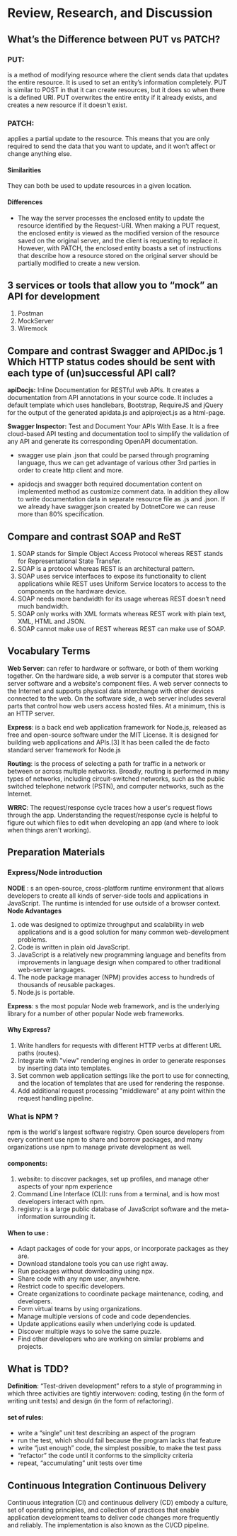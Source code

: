 # Review, Research, and Discussion

## What’s the Difference between PUT vs PATCH?

### PUT: 
is a method of modifying resource where the client sends data that updates the entire resource. It is used to set an entity’s information completely. PUT is similar to POST in that it can create resources, but it does so when there is a defined URI. PUT overwrites the entire entity if it already exists, and creates a new resource if it doesn’t exist.

### PATCH: 
applies a partial update to the resource. This means that you are only required to send the data that you want to update, and it won’t affect or change anything else.

#### Similarities
They can both be used to update resources in a given location.

#### Differences 
* The way the server processes the enclosed entity to update the resource identified by the Request-URI. When making a PUT request, the enclosed entity is viewed as the modified version of the resource saved on the original server, and the client is requesting to replace it. However, with PATCH, the enclosed entity boasts a set of instructions that describe how a resource stored on the original server should be partially modified to create a new version.

## 3 services or tools that allow you to “mock” an API for development
1. Postman 
2. MockServer
3. Wiremock

## Compare and contrast Swagger and APIDoc.js 1 Which HTTP status codes should be sent with each type of (un)successful API call?

**apiDocjs:** Inline Documentation for RESTful web APIs. It creates a documentation from API annotations in your source code. It includes a default template which uses handlebars, Bootstrap, RequireJS and jQuery for the output of the generated apidata.js and apiproject.js as a html-page.

**Swagger Inspector:** Test and Document Your APIs With Ease. It is a free cloud-based API testing and documentation tool to simplify the validation of any API and generate its corresponding OpenAPI documentation.

- swagger use plain .json that could be parsed through programing language, thus we can get advantage of various other 3rd parties in order to create http client and more. 

-  apidocjs and swagger both required documentation content on implemented method as customize comment data. In addition they allow to write documentation data in separate resource file as .js and .json. If we already have swagger.json created by DotnetCore we can reuse more than 80% specification.

## Compare and contrast SOAP and ReST
1. SOAP stands for Simple Object Access Protocol whereas REST stands for Representational State Transfer.
2. SOAP is a protocol whereas REST is an architectural pattern.
3. SOAP uses service interfaces to expose its functionality to client applications while REST uses Uniform Service locators to access to the components on the hardware device.
4. SOAP needs more bandwidth for its usage whereas REST doesn’t need much bandwidth.
5. SOAP only works with XML formats whereas REST work with plain text, XML, HTML and JSON.
6. SOAP cannot make use of REST whereas REST can make use of SOAP.

## Vocabulary Terms

**Web Server**: can refer to hardware or software, or both of them working together. On the hardware side, a web server is a computer that stores web server software and a website's component files. A web server connects to the Internet and supports physical data interchange with other devices connected to the web. On the software side, a web server includes several parts that control how web users access hosted files. At a minimum, this is an HTTP server. 

**Express**: is a back end web application framework for Node.js, released as free and open-source software under the MIT License. It is designed for building web applications and APIs.[3] It has been called the de facto standard server framework for Node.js

**Routing**: is the process of selecting a path for traffic in a network or between or across multiple networks. Broadly, routing is performed in many types of networks, including circuit-switched networks, such as the public switched telephone network (PSTN), and computer networks, such as the Internet.

**WRRC**: The request/response cycle traces how a user's request flows through the app. Understanding the request/response cycle is helpful to figure out which files to edit when developing an app (and where to look when things aren't working).

## Preparation Materials

### Express/Node introduction
**NODE** : s an open-source, cross-platform runtime environment that allows developers to create all kinds of server-side tools and applications in JavaScript. The runtime is intended for use outside of a browser context.
**Node Advantages**
1. ode was designed to optimize throughput and scalability in web applications and is a good solution for many common web-development problems.
2. Code is written in plain old JavaScript.
3. JavaScript is a relatively new programming language and benefits from improvements in language design when compared to other traditional web-server languages.
4. The node package manager (NPM) provides access to hundreds of thousands of reusable packages.
5. Node.js is portable.

**Express**: s the most popular Node web framework, and is the underlying library for a number of other popular Node web frameworks. 

#### Why Express?
1. Write handlers for requests with different HTTP verbs at different URL paths (routes).
2. Integrate with "view" rendering engines in order to generate responses by inserting data into templates.
3. Set common web application settings like the port to use for connecting, and the location of templates that are used for rendering the response.
4. Add additional request processing "middleware" at any point within the request handling pipeline.

### What is NPM ?
npm is the world's largest software registry. Open source developers from every continent use npm to share and borrow packages, and many organizations use npm to manage private development as well.

#### components:
1. website: to discover packages, set up profiles, and manage other aspects of your npm experience
2. Command Line Interface (CLI): runs from a terminal, and is how most developers interact with npm.
3. registry: is a large public database of JavaScript software and the meta-information surrounding it.

#### When to use : 
* Adapt packages of code for your apps, or incorporate packages as they are.
* Download standalone tools you can use right away.
* Run packages without downloading using npx.
* Share code with any npm user, anywhere.
* Restrict code to specific developers.
* Create organizations to coordinate package maintenance, coding, and developers.
* Form virtual teams by using organizations.
* Manage multiple versions of code and code dependencies.
* Update applications easily when underlying code is updated.
* Discover multiple ways to solve the same puzzle.
* Find other developers who are working on similar problems and projects.

## What is TDD? 
**Definition**: “Test-driven development” refers to a style of programming in which three activities are tightly interwoven: coding, testing (in the form of writing unit tests) and design (in the form of refactoring).

#### set of rules:

* write a “single” unit test describing an aspect of the program
* run the test, which should fail because the program lacks that feature
* write “just enough” code, the simplest possible, to make the test pass
* “refactor” the code until it conforms to the simplicity criteria
* repeat, “accumulating” unit tests over time

## Continuous Integration Continuous Delivery

Continuous integration (CI) and continuous delivery (CD) embody a culture, set of operating principles, and collection of practices that enable application development teams to deliver code changes more frequently and reliably. The implementation is also known as the CI/CD pipeline.

